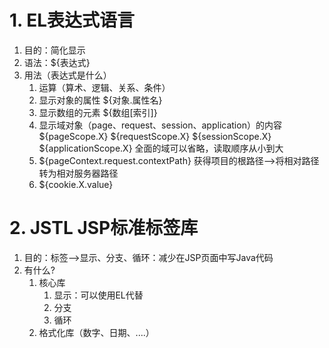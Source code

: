 # 1. EL表达式语言
1. 目的：简化显示
2. 语法：${表达式}
3. 用法（表达式是什么）
	1. 运算（算术、逻辑、关系、条件）
	2. 显示对象的属性 ${对象.属性名}
	3. 显示数组的元素 ${数组[索引]}
	4. 显示域对象（page、request、session、application）的内容
		${pageScope.X}
		${requestScope.X}
		${sessionScope.X}
		${applicationScope.X}
		全面的域可以省略，读取顺序从小到大
	5. ${pageContext.request.contextPath} 获得项目的根路径-->将相对路径转为相对服务器路径
	6. ${cookie.X.value}

# 2. JSTL JSP标准标签库
1. 目的：标签-->显示、分支、循环：减少在JSP页面中写Java代码
2. 有什么?
	1. 核心库
		1. 显示：可以使用EL代替
		2. 分支
		3. 循环
	2. 格式化库（数字、日期、....）
	










